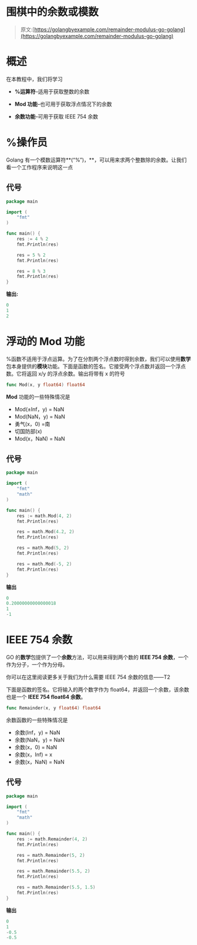 # 围棋中的余数或模数

> 原文:[https://golangbyexample.com/remainder-modulus-go-golang](https://golangbyexample.com/remainder-modulus-go-golang)

# **概述**

在本教程中，我们将学习

*   **%运算符**–适用于获取整数的余数

*   **Mod 功能**–也可用于获取浮点情况下的余数

*   **余数功能**–可用于获取 IEEE 754 余数

# **%操作员**

Golang 有一个模数运算符**(“%”)，**，可以用来求两个整数除的余数。让我们看一个工作程序来说明这一点

## **代号**

```go
package main

import (
    "fmt"
)

func main() {
    res := 4 % 2
    fmt.Println(res)

    res = 5 % 2
    fmt.Println(res)

    res = 8 % 3
    fmt.Println(res)
}
```

**输出:**

```go
0
1
2
```

# **浮动的 Mod 功能**

%函数不适用于浮点运算。为了在分割两个浮点数时得到余数，我们可以使用**数学**包本身提供的**模块**功能。下面是函数的签名。它接受两个浮点数并返回一个浮点数。它将返回 x/y 的浮点余数。输出将带有 x 的符号

```go
func Mod(x, y float64) float64
```

**Mod** 功能的一些特殊情况是

*   Mod(±Inf，y) = NaN
*   Mod(NaN，y) = NaN
*   勇气(x，0) =南
*   切国防部(x)
*   Mod(x，NaN) = NaN

## **代号**

```go
package main

import (
    "fmt"
    "math"
)

func main() {
    res := math.Mod(4, 2)
    fmt.Println(res)

    res = math.Mod(4.2, 2)
    fmt.Println(res)

    res = math.Mod(5, 2)
    fmt.Println(res)

    res = math.Mod(-5, 2)
    fmt.Println(res)
}
```

**输出**

```go
0
0.20000000000000018
1
-1
```

# **IEEE 754 余数**

GO 的**数学**包提供了一个**余数**方法，可以用来得到两个数的 **IEEE 754 余数**，一个作为分子，一个作为分母。

你可以在这里阅读更多关于我们为什么需要 IEEE 754 余数的信息——T2

下面是函数的签名。它将输入的两个数字作为 float64，并返回一个余数，该余数也是一个 **IEEE 754 float64 余数**。

```go
func Remainder(x, y float64) float64
```

余数函数的一些特殊情况是

*   余数(Inf，y) = NaN
*   余数(NaN，y) = NaN
*   余数(x，0) = NaN
*   余数(x，Inf) = x
*   余数(x，NaN) = NaN

## **代号**

```go
package main

import (
    "fmt"
    "math"
)

func main() {
    res := math.Remainder(4, 2)
    fmt.Println(res)

    res = math.Remainder(5, 2)
    fmt.Println(res)

    res = math.Remainder(5.5, 2)
    fmt.Println(res)

    res = math.Remainder(5.5, 1.5)
    fmt.Println(res)
}
```

**输出**

```go
0
1
-0.5
-0.5
```